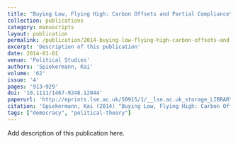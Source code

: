 ```yaml
---
title: "Buying Low, Flying High: Carbon Offsets and Partial Compliance"
collection: publications
category: manuscripts
layout: publication
permalink: /publication/2014-buying-low-flying-high-carbon-offsets-and-partial-
excerpt: 'Description of this publication'
date: 2014-01-01
venue: 'Political Studies'
authors: 'Spiekermann, Kai'
volume: '62'
issue: '4'
pages: '913–929'
doi: '10.1111/1467-9248.12044'
paperurl: 'http://eprints.lse.ac.uk/50915/1/__lse.ac.uk_storage_LIBRARY_Secondary_libfile_shared_repository_Content_Spiekermann%2C%20K_Buying%20low_Spiekermann_Buying%20low_2015.pdf'
citation: 'Spiekermann, Kai (2014) "Buying Low, Flying High: Carbon Offsets and Partial Compliance", Political Studies, 62(4), pp. 913–929.'
tags: ["democracy", "political-theory"]
---
```


Add description of this publication here.